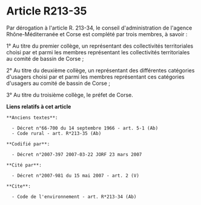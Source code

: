 # Article R213-35

Par dérogation à l'article R. 213-34, le conseil d'administration de l'agence Rhône-Méditerranée et Corse est complété par
trois membres, à savoir :

1° Au titre du premier collège, un représentant des collectivités territoriales choisi par et parmi les membres représentant
les collectivités territoriales au comité de bassin de Corse ;

2° Au titre du deuxième collège, un représentant des différentes catégories d'usagers choisi par et parmi les membres
représentant ces catégories d'usagers au comité de bassin de Corse ;

3° Au titre du troisième collège, le préfet de Corse.

**Liens relatifs à cet article**

	**Anciens textes**:

	  - Décret n°66-700 du 14 septembre 1966 - art. 5-1 (Ab)
	  - Code rural - art. R*213-35 (Ab)

	**Codifié par**:

	  - Décret n°2007-397 2007-03-22 JORF 23 mars 2007

	**Cité par**:

	  - Décret n°2007-981 du 15 mai 2007 - art. 2 (V)

	**Cite**:

	  - Code de l'environnement - art. R*213-34 (Ab)
